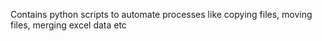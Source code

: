 Contains python scripts to automate processes like copying files, moving files, merging excel data etc

